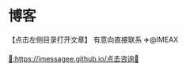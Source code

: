 # 博客

【点击左侧目录打开文章】 有意向直接联系 ✈️@IMEAX
<a href="https://imessagee.github.io/" title="✈️@IMEAX" class="md-source" data-md-component="source">
  <div class="md-source__repository md-source__repository--active">
   🔗:https://imessagee.github.io/点击咨询🔎
</a>